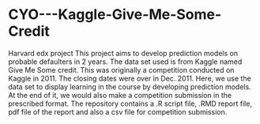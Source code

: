 # CYO---Kaggle-Give-Me-Some-Credit
Harvard edx project
This project aims to develop prediction models on probable defaulters in 2 years. The data set used is from Kaggle named Give Me Some credit. This was originally a competition conducted on Kaggle in 2011. The closing dates were over in Dec. 2011. Here, we use the data set to display learning in the course by developing prediction models. At the end of it, we would also make a competition submission in the prescribed format.
The repository contains a .R script file, .RMD report file, pdf file of the report and also a csv file for competition submission. 
